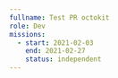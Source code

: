 ```yaml
---
fullname: Test PR octokit
role: Dev
missions:
  - start: 2021-02-03
    end: 2021-02-27
    status: independent
---
```


